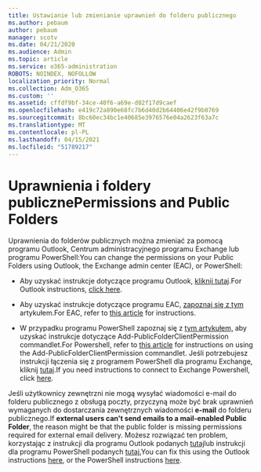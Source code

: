 ```yaml
---
title: Ustawianie lub zmienianie uprawnień do folderu publicznego
ms.author: pebaum
author: pebaum
manager: scotv
ms.date: 04/21/2020
ms.audience: Admin
ms.topic: article
ms.service: o365-administration
ROBOTS: NOINDEX, NOFOLLOW
localization_priority: Normal
ms.collection: Adm_O365
ms.custom: ''
ms.assetid: cffdf9bf-34ce-40f6-a69e-d02f17d9caef
ms.openlocfilehash: e419c72a890e68fc7b6d40d2b64406e42f9b0769
ms.sourcegitcommit: 8bc60ec34bc1e40685e3976576e04a2623f63a7c
ms.translationtype: MT
ms.contentlocale: pl-PL
ms.lasthandoff: 04/15/2021
ms.locfileid: "51789217"
---
```

# <a name="permissions-and-public-folders"></a><span data-ttu-id="34559-102">Uprawnienia i foldery publiczne</span><span class="sxs-lookup"><span data-stu-id="34559-102">Permissions and Public Folders</span></span>

<span data-ttu-id="34559-103">Uprawnienia do folderów publicznych można zmieniać za pomocą programu Outlook, Centrum administracyjnego programu Exchange lub programu PowerShell:</span><span class="sxs-lookup"><span data-stu-id="34559-103">You can change the permissions on your Public Folders using Outlook, the Exchange admin center (EAC), or PowerShell:</span></span>
  
- <span data-ttu-id="34559-104">Aby uzyskać instrukcje dotyczące programu Outlook, [kliknij tutaj](https://support.office.com/article/Set-or-change-permissions-for-a-public-folder-b2e0440c-7873-48ec-9ff2-b1a20b723005.aspx).</span><span class="sxs-lookup"><span data-stu-id="34559-104">For Outlook instructions, [click here](https://support.office.com/article/Set-or-change-permissions-for-a-public-folder-b2e0440c-7873-48ec-9ff2-b1a20b723005.aspx).</span></span>
    
- <span data-ttu-id="34559-105">Aby uzyskać instrukcje dotyczące programu EAC, [zapoznaj się z tym](https://technet.microsoft.com/library/jj651147%28v=exchg.150%29.aspx.aspx#Anchor_1) artykułem.</span><span class="sxs-lookup"><span data-stu-id="34559-105">For EAC, refer to [this article](https://technet.microsoft.com/library/jj651147%28v=exchg.150%29.aspx.aspx#Anchor_1) for instructions.</span></span> 
    
- <span data-ttu-id="34559-106">W przypadku programu PowerShell zapoznaj się z [tym artykułem,](https://technet.microsoft.com/library/bb124743%28v=exchg.160%29.aspx.aspx) aby uzyskać instrukcje dotyczące Add-PublicFolderClientPermission commandlet.</span><span class="sxs-lookup"><span data-stu-id="34559-106">For Powershell, refer to [this article](https://technet.microsoft.com/library/bb124743%28v=exchg.160%29.aspx.aspx) for instructions on using the Add-PublicFolderClientPermission commandlet.</span></span> <span data-ttu-id="34559-107">Jeśli potrzebujesz instrukcji łączenia się z programem PowerShell dla programu Exchange, kliknij [tutaj](https://technet.microsoft.com/library/jj984289%28v=exchg.160%29.aspx.aspx).</span><span class="sxs-lookup"><span data-stu-id="34559-107">If you need instructions to connect to Exchange Powershell, click [here](https://technet.microsoft.com/library/jj984289%28v=exchg.160%29.aspx.aspx).</span></span>
    
<span data-ttu-id="34559-108">Jeśli użytkownicy zewnętrzni nie mogą wysyłać wiadomości e-mail do folderu publicznego z obsługą poczty, przyczyną może być brak uprawnień wymaganych do dostarczania zewnętrznych wiadomości **e-mail** do folderu publicznego.</span><span class="sxs-lookup"><span data-stu-id="34559-108">If **external users can't send emails to a mail-enabled Public Folder**, the reason might be that the public folder is missing permissions required for external email delivery.</span></span> <span data-ttu-id="34559-109">Możesz rozwiązać ten problem, korzystając z instrukcji dla programu Outlook podanych [tutaj](https://technet.microsoft.com/library/aa997560%28v=exchg.150%29.aspx.aspx#Anchor_1)lub instrukcji dla programu PowerShell podanych [tutaj.](https://support.microsoft.com/help/2984402/-5.7.1-smtp-550-5.7.1-resolver.rst.authrequired-nondelivery-report-when-external-users-try-to-send-mail-to-mail-enabled-public-folders-in-office-365.aspx)</span><span class="sxs-lookup"><span data-stu-id="34559-109">You can fix this using the Outlook instructions [here](https://technet.microsoft.com/library/aa997560%28v=exchg.150%29.aspx.aspx#Anchor_1), or the PowerShell instructions [here](https://support.microsoft.com/help/2984402/-5.7.1-smtp-550-5.7.1-resolver.rst.authrequired-nondelivery-report-when-external-users-try-to-send-mail-to-mail-enabled-public-folders-in-office-365.aspx).</span></span>
  

